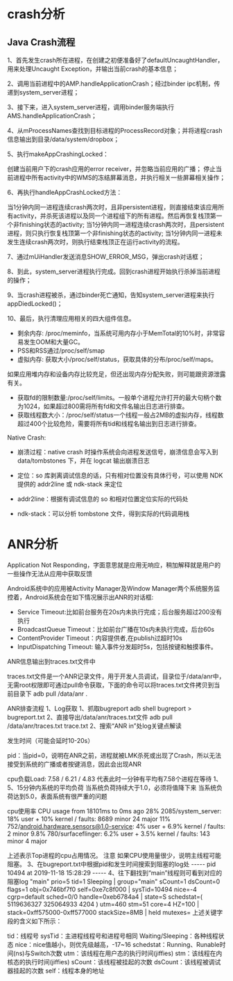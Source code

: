 # crash分析


## Java Crash流程

1、首先发生crash所在进程，在创建之初便准备好了defaultUncaughtHandler，用来处理Uncaught Exception，并输出当前crash的基本信息；

2、调用当前进程中的AMP.handleApplicationCrash；经过binder ipc机制，传递到system_server进程；

3、接下来，进入system_server进程，调用binder服务端执行AMS.handleApplicationCrash；

4、从mProcessNames查找到目标进程的ProcessRecord对象；并将进程crash信息输出到目录/data/system/dropbox；

5、执行makeAppCrashingLocked：

创建当前用户下的crash应用的error receiver，并忽略当前应用的广播；
停止当前进程中所有activity中的WMS的冻结屏幕消息，并执行相关一些屏幕相关操作；

6、再执行handleAppCrashLocked方法：

当1分钟内同一进程连续crash两次时，且非persistent进程，则直接结束该应用所有activity，并杀死该进程以及同一个进程组下的所有进程。然后再恢复栈顶第一个非finishing状态的activity;
当1分钟内同一进程连续crash两次时，且persistent进程，则只执行恢复栈顶第一个非finishing状态的activity;
当1分钟内同一进程未发生连续crash两次时，则执行结束栈顶正在运行activity的流程。

7、通过mUiHandler发送消息SHOW_ERROR_MSG，弹出crash对话框；

8、到此，system_server进程执行完成。回到crash进程开始执行杀掉当前进程的操作；

9、当crash进程被杀，通过binder死亡通知，告知system_server进程来执行appDiedLocked()；

10、最后，执行清理应用相关的四大组件信息。



- 剩余内存: /proc/meminfo，当系统可用内存小于MemTotal的10%时，非常容易发生OOM和大量GC。
- PSS和RSS通过/proc/self/smap
- 虚拟内存: 获取大小/proc/self/status，获取具体的分布/proc/self/maps。

如果应用堆内存和设备内存比较充足，但还出现内存分配失败，则可能跟资源泄露有关。
- 获取fd的限制数量:/proc/self/limits。一般单个进程允许打开的最大句柄个数为1024，如果超过800需将所有fd和文件名输出日志进行排查。
- 获取线程数大小：/proc/self/status一个线程一般占2MB的虚拟内存，线程数超过400个比较危险，需要将所有tid和线程名输出到日志进行排查。



Native Crash:    

- 崩溃过程：native crash 时操作系统会向进程发送信号，崩溃信息会写入到 data/tombstones 下，并在 logcat 输出崩溃日志

- 定位：so 库剥离调试信息的话，只有相对位置没有具体行号，可以使用 NDK 提供的 addr2line 或 ndk-stack 来定位

- addr2line：根据有调试信息的 so 和相对位置定位实际的代码处

- ndk-stack：可以分析 tombstone 文件，得到实际的代码调用栈



# ANR分析

Application Not Responding，字面意思就是应用无响应，稍加解释就是用户的一些操作无法从应用中获取反馈


Android系统中的应用被Activity Manager及Window Manager两个系统服务监控着，Android系统会在如下情况展示出ANR的对话框: 
- Service Timeout:比如前台服务在20s内未执行完成；后台服务超过200没有执行
- BroadcastQueue Timeout：比如前台广播在10s内未执行完成，后台60s
- ContentProvider Timeout：内容提供者,在publish过超时10s
- InputDispatching Timeout: 输入事件分发超时5s，包括按键和触摸事件。



ANR信息输出到traces.txt文件中

traces.txt文件是一个ANR记录文件，用于开发人员调试，目录位于/data/anr中，无需root权限即可通过pull命令获取，下面的命令可以将traces.txt文件拷贝到当前目录下
adb pull /data/anr .

ANR排查流程
1、Log获取
1、抓取bugreport
adb shell bugreport > bugreport.txt
2、直接导出/data/anr/traces.txt文件
adb pull /data/anr/traces.txt trace.txt
2、搜索“ANR in”处log关键点解读


发生时间（可能会延时10-20s）


pid：当pid=0，说明在ANR之前，进程就被LMK杀死或出现了Crash，所以无法接受到系统的广播或者按键消息，因此会出现ANR


cpu负载Load: 7.58 / 6.21 / 4.83
代表此时一分钟有平均有7.58个进程在等待
1、5、15分钟内系统的平均负荷
当系统负荷持续大于1.0，必须将值降下来
当系统负荷达到5.0，表面系统有很严重的问题


cpu使用率
CPU usage from 18101ms to 0ms ago
28% 2085/system_server: 18% user + 10% kernel / faults: 8689 minor 24 major
11% 752/android.hardware.sensors@1.0-service: 4% user + 6.9% kernel / faults: 2 minor
9.8% 780/surfaceflinger: 6.2% user + 3.5% kernel / faults: 143 minor 4 major


上述表示Top进程的cpu占用情况。
注意
如果CPU使用量很少，说明主线程可能阻塞。
3、在bugreport.txt中根据pid和发生时间搜索到阻塞的log处
----- pid 10494 at 2019-11-18 15:28:29 -----
4、往下翻找到“main”线程则可看到对应的阻塞log
"main" prio=5 tid=1 Sleeping
| group="main" sCount=1 dsCount=0 flags=1 obj=0x746bf7f0 self=0xe7c8f000
| sysTid=10494 nice=-4 cgrp=default sched=0/0 handle=0xeb6784a4
| state=S schedstat=( 5119636327 325064933 4204 ) utm=460 stm=51 core=4 HZ=100
| stack=0xff575000-0xff577000 stackSize=8MB
| held mutexes=
上述关键字段的含义如下所示：

tid：线程号
sysTid：主进程线程号和进程号相同
Waiting/Sleeping：各种线程状态
nice：nice值越小，则优先级越高，-17~16
schedstat：Running、Runable时间(ns)与Switch次数
utm：该线程在用户态的执行时间(jiffies)
stm：该线程在内核态的执行时间(jiffies)
sCount：该线程被挂起的次数
dsCount：该线程被调试器挂起的次数
self：线程本身的地址
